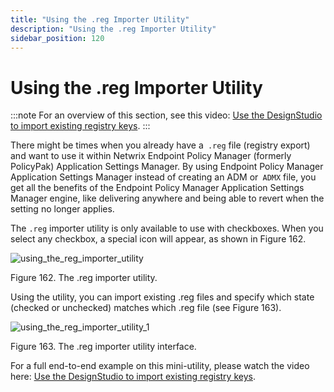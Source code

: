 ```yaml
---
title: "Using the .reg Importer Utility"
description: "Using the .reg Importer Utility"
sidebar_position: 120
---
```


# Using the .reg Importer Utility

:::note
For an overview of this section, see this video:
[Use the DesignStudio to import existing registry keys](/docs/endpointpolicymanager/knowledgebase/applicationmanager/videolearningcenter/designstudio/importregistry.md).
:::


There might be times when you already have a` .reg` file (registry export) and want to use it within
Netwrix Endpoint Policy Manager (formerly PolicyPak) Application Settings Manager. By using Endpoint
Policy Manager Application Settings Manager instead of creating an ADM or` ADMX` file, you get all
the benefits of the Endpoint Policy Manager Application Settings Manager engine, like delivering
anywhere and being able to revert when the setting no longer applies.

The `.reg` importer utility is only available to use with checkboxes. When you select any checkbox,
a special icon will appear, as shown in Figure 162.

![using_the_reg_importer_utility](/images/endpointpolicymanager/applicationsettings/designstudio/using_the_reg_importer_utility.webp)

Figure 162. The .reg importer utility.

Using the utility, you can import existing .reg files and specify which state (checked or unchecked)
matches which .reg file (see Figure 163).

![using_the_reg_importer_utility_1](/images/endpointpolicymanager/applicationsettings/designstudio/using_the_reg_importer_utility_1.webp)

Figure 163. The .reg importer utility interface.

For a full end-to-end example on this mini-utility, please watch the video here:
[Use the DesignStudio to import existing registry keys](/docs/endpointpolicymanager/knowledgebase/applicationmanager/videolearningcenter/designstudio/importregistry.md).
